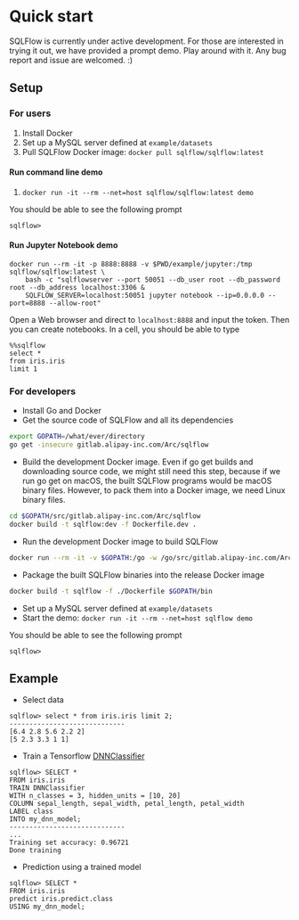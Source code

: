 # Quick start

SQLFlow is currently under active development. For those are interested in trying
it out, we have provided a prompt demo. Play around with it. Any bug report and
issue are welcomed. :)

## Setup

### For users

1. Install Docker
1. Set up a MySQL server defined at `example/datasets`
1. Pull SQLFlow Docker image: `docker pull sqlflow/sqlflow:latest`

#### Run command line demo
1. `docker run -it --rm --net=host sqlflow/sqlflow:latest demo`

You should be able to see the following prompt

```
sqlflow>
```

#### Run Jupyter Notebook demo

```
docker run --rm -it -p 8888:8888 -v $PWD/example/jupyter:/tmp sqlflow/sqlflow:latest \
    bash -c "sqlflowserver --port 50051 --db_user root --db_password root --db_address localhost:3306 &
    SQLFLOW_SERVER=localhost:50051 jupyter notebook --ip=0.0.0.0 --port=8888 --allow-root"
```

Open a Web browser and direct to `localhost:8888` and input the token. Then you
can create notebooks. In a cell, you should be able to type

```
%%sqlflow
select *
from iris.iris
limit 1
```

### For developers

- Install Go and Docker
- Get the source code of SQLFlow and all its dependencies
```bash
export GOPATH=/what/ever/directory
go get -insecure gitlab.alipay-inc.com/Arc/sqlflow
```
- Build the development Docker image. Even if go get builds and downloading source code,
we might still need this step, because if we run go get on macOS, the built SQLFlow
programs would be macOS binary files. However, to pack them into a Docker image,
we need Linux binary files.
```bash
cd $GOPATH/src/gitlab.alipay-inc.com/Arc/sqlflow
docker build -t sqlflow:dev -f Dockerfile.dev .
```
- Run the development Docker image to build SQLFlow
```bash
docker run --rm -it -v $GOPATH:/go -w /go/src/gitlab.alipay-inc.com/Arc/sqlflow sqlflow:dev
```
- Package the built SQLFlow binaries into the release Docker image
```bash
docker build -t sqlflow -f ./Dockerfile $GOPATH/bin
```
- Set up a MySQL server defined at `example/datasets`
- Start the demo: `docker run -it --rm --net=host sqlflow demo`

You should be able to see the following prompt

```
sqlflow> 
```

## Example

- Select data
```
sqlflow> select * from iris.iris limit 2;
-----------------------------
[6.4 2.8 5.6 2.2 2]
[5 2.3 3.3 1 1]
```
- Train a Tensorflow [DNNClassifier](https://www.tensorflow.org/api_docs/python/tf/estimator/DNNClassifier)
```
sqlflow> SELECT *
FROM iris.iris
TRAIN DNNClassifier
WITH n_classes = 3, hidden_units = [10, 20]
COLUMN sepal_length, sepal_width, petal_length, petal_width
LABEL class
INTO my_dnn_model;
-----------------------------
...
Training set accuracy: 0.96721
Done training
```
- Prediction using a trained model
```
sqlflow> SELECT *
FROM iris.iris
predict iris.predict.class
USING my_dnn_model;
```
